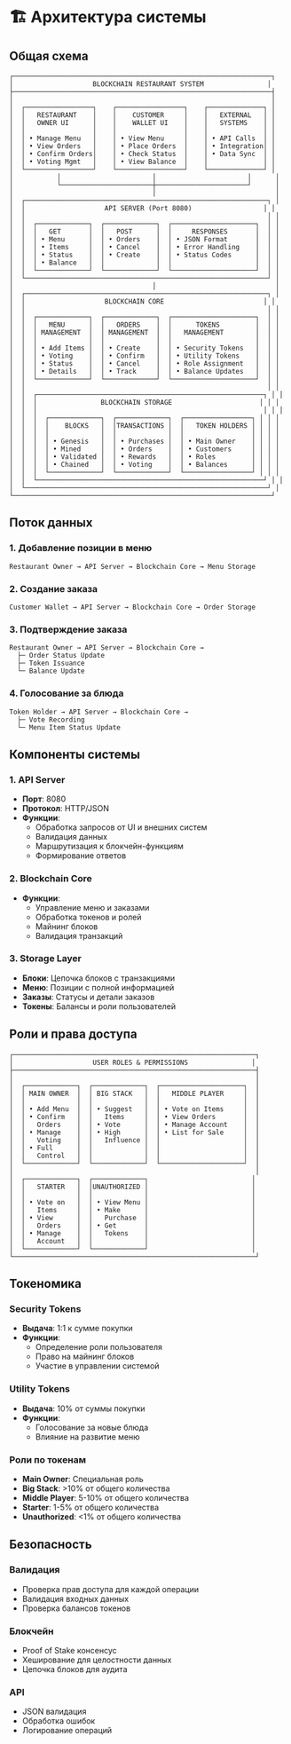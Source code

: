 # 🏗️ Архитектура системы

## Общая схема

```
┌─────────────────────────────────────────────────────────────────┐
│                    BLOCKCHAIN RESTAURANT SYSTEM                │
├─────────────────────────────────────────────────────────────────┤
│                                                                 │
│  ┌─────────────────┐    ┌─────────────────┐    ┌──────────────┐ │
│  │   RESTAURANT    │    │    CUSTOMER     │    │   EXTERNAL   │ │
│  │   OWNER UI      │    │    WALLET UI    │    │   SYSTEMS    │ │
│  │                 │    │                 │    │              │ │
│  │ • Manage Menu   │    │ • View Menu     │    │ • API Calls  │ │
│  │ • View Orders   │    │ • Place Orders  │    │ • Integration│ │
│  │ • Confirm Orders│    │ • Check Status  │    │ • Data Sync  │ │
│  │ • Voting Mgmt   │    │ • View Balance  │    │              │ │
│  └─────────────────┘    └─────────────────┘    └──────────────┘ │
│           │                       │                       │      │
│           └───────────────────────┼───────────────────────┘      │
│                                   │                              │
│  ┌─────────────────────────────────────────────────────────────┐ │
│  │                    API SERVER (Port 8080)                  │ │
│  │                                                             │ │
│  │  ┌─────────────┐  ┌─────────────┐  ┌─────────────────────┐  │ │
│  │  │   GET       │  │   POST      │  │     RESPONSES       │  │ │
│  │  │ • Menu      │  │ • Orders    │  │ • JSON Format       │  │ │
│  │  │ • Items     │  │ • Cancel    │  │ • Error Handling    │  │ │
│  │  │ • Status    │  │ • Create    │  │ • Status Codes      │  │ │
│  │  │ • Balance   │  │             │  │                     │  │ │
│  │  └─────────────┘  └─────────────┘  └─────────────────────┘  │ │
│  └─────────────────────────────────────────────────────────────┘ │
│                                   │                              │
│  ┌─────────────────────────────────────────────────────────────┐ │
│  │                    BLOCKCHAIN CORE                         │ │
│  │                                                             │ │
│  │  ┌─────────────┐  ┌─────────────┐  ┌─────────────────────┐  │ │
│  │  │   MENU      │  │   ORDERS    │  │      TOKENS         │  │ │
│  │  │ MANAGEMENT  │  │ MANAGEMENT  │  │   MANAGEMENT        │  │ │
│  │  │             │  │             │  │                     │  │ │
│  │  │ • Add Items │  │ • Create    │  │ • Security Tokens   │  │ │
│  │  │ • Voting    │  │ • Confirm   │  │ • Utility Tokens    │  │ │
│  │  │ • Status    │  │ • Cancel    │  │ • Role Assignment   │  │ │
│  │  │ • Details   │  │ • Track     │  │ • Balance Updates   │  │ │
│  │  └─────────────┘  └─────────────┘  └─────────────────────┘  │ │
│  │                                                             │ │
│  │  ┌─────────────────────────────────────────────────────────┐ │ │
│  │  │                BLOCKCHAIN STORAGE                      │ │ │
│  │  │                                                         │ │ │
│  │  │  ┌─────────────┐  ┌─────────────┐  ┌─────────────────┐ │ │ │
│  │  │  │    BLOCKS   │  │TRANSACTIONS │  │   TOKEN HOLDERS │ │ │ │
│  │  │  │             │  │             │  │                 │ │ │ │
│  │  │  │ • Genesis   │  │ • Purchases │  │ • Main Owner    │ │ │ │
│  │  │  │ • Mined     │  │ • Orders    │  │ • Customers     │ │ │ │
│  │  │  │ • Validated │  │ • Rewards   │  │ • Roles         │ │ │ │
│  │  │  │ • Chained   │  │ • Voting    │  │ • Balances      │ │ │ │
│  │  │  └─────────────┘  └─────────────┘  └─────────────────┘ │ │ │
│  │  └─────────────────────────────────────────────────────────┘ │ │
│  └─────────────────────────────────────────────────────────────┘ │
└─────────────────────────────────────────────────────────────────┘
```

## Поток данных

### 1. Добавление позиции в меню
```
Restaurant Owner → API Server → Blockchain Core → Menu Storage
```

### 2. Создание заказа
```
Customer Wallet → API Server → Blockchain Core → Order Storage
```

### 3. Подтверждение заказа
```
Restaurant Owner → API Server → Blockchain Core → 
  ├─ Order Status Update
  ├─ Token Issuance
  └─ Balance Update
```

### 4. Голосование за блюда
```
Token Holder → API Server → Blockchain Core → 
  ├─ Vote Recording
  └─ Menu Item Status Update
```

## Компоненты системы

### 1. API Server
- **Порт**: 8080
- **Протокол**: HTTP/JSON
- **Функции**:
  - Обработка запросов от UI и внешних систем
  - Валидация данных
  - Маршрутизация к блокчейн-функциям
  - Формирование ответов

### 2. Blockchain Core
- **Функции**:
  - Управление меню и заказами
  - Обработка токенов и ролей
  - Майнинг блоков
  - Валидация транзакций

### 3. Storage Layer
- **Блоки**: Цепочка блоков с транзакциями
- **Меню**: Позиции с полной информацией
- **Заказы**: Статусы и детали заказов
- **Токены**: Балансы и роли пользователей

## Роли и права доступа

```
┌─────────────────────────────────────────────────────────────┐
│                    USER ROLES & PERMISSIONS                │
├─────────────────────────────────────────────────────────────┤
│                                                             │
│  ┌─────────────┐  ┌─────────────┐  ┌─────────────────────┐  │
│  │ MAIN OWNER  │  │ BIG STACK   │  │   MIDDLE PLAYER     │  │
│  │             │  │             │  │                     │  │
│  │ • Add Menu  │  │ • Suggest   │  │ • Vote on Items     │  │
│  │ • Confirm   │  │   Items     │  │ • View Orders       │  │
│  │   Orders    │  │ • Vote      │  │ • Manage Account    │  │
│  │ • Manage    │  │ • High      │  │ • List for Sale     │  │
│  │   Voting    │  │   Influence │  │                     │  │
│  │ • Full      │  │             │  │                     │  │
│  │   Control   │  │             │  │                     │  │
│  └─────────────┘  └─────────────┘  └─────────────────────┘  │
│                                                             │
│  ┌─────────────┐  ┌─────────────┐                          │
│  │   STARTER   │  │UNAUTHORIZED │                          │
│  │             │  │             │                          │
│  │ • Vote on   │  │ • View Menu │                          │
│  │   Items     │  │ • Make      │                          │
│  │ • View      │  │   Purchase  │                          │
│  │   Orders    │  │ • Get       │                          │
│  │ • Manage    │  │   Tokens    │                          │
│  │   Account   │  │             │                          │
│  └─────────────┘  └─────────────┘                          │
└─────────────────────────────────────────────────────────────┘
```

## Токеномика

### Security Tokens
- **Выдача**: 1:1 к сумме покупки
- **Функции**: 
  - Определение роли пользователя
  - Право на майнинг блоков
  - Участие в управлении системой

### Utility Tokens
- **Выдача**: 10% от суммы покупки
- **Функции**:
  - Голосование за новые блюда
  - Влияние на развитие меню

### Роли по токенам
- **Main Owner**: Специальная роль
- **Big Stack**: >10% от общего количества
- **Middle Player**: 5-10% от общего количества
- **Starter**: 1-5% от общего количества
- **Unauthorized**: <1% от общего количества

## Безопасность

### Валидация
- Проверка прав доступа для каждой операции
- Валидация входных данных
- Проверка балансов токенов

### Блокчейн
- Proof of Stake консенсус
- Хеширование для целостности данных
- Цепочка блоков для аудита

### API
- JSON валидация
- Обработка ошибок
- Логирование операций
